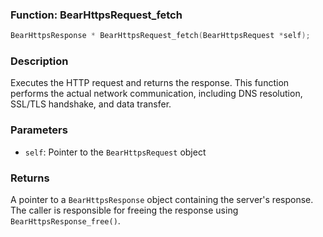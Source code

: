 ### Function: BearHttpsRequest_fetch
```c
BearHttpsResponse * BearHttpsRequest_fetch(BearHttpsRequest *self);
```
### Description
Executes the HTTP request and returns the response. This function performs the actual network communication, including DNS resolution, SSL/TLS handshake, and data transfer.

### Parameters
- `self`: Pointer to the `BearHttpsRequest` object

### Returns
A pointer to a `BearHttpsResponse` object containing the server's response. The caller is responsible for freeing the response using `BearHttpsResponse_free()`.
